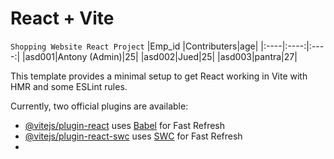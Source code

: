 # React + Vite

`Shopping Website React Project`
|Emp_id |Contributers|age|
|:----|:----:|:----:|
|asd001|Antony (Admin)|25|
|asd002|Jued|25|
|asd003|pantra|27|

This template provides a minimal setup to get React working in Vite with HMR and some ESLint rules.

Currently, two official plugins are available:

- [@vitejs/plugin-react](https://github.com/vitejs/vite-plugin-react/blob/main/packages/plugin-react/README.md) uses [Babel](https://babeljs.io/) for Fast Refresh
- [@vitejs/plugin-react-swc](https://github.com/vitejs/vite-plugin-react-swc) uses [SWC](https://swc.rs/) for Fast Refresh
- 


